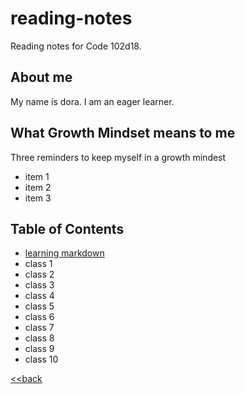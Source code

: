 # reading-notes
Reading notes for Code 102d18.

## About me
My name is dora. I am an eager learner.

## What Growth Mindset means to me

Three reminders to keep myself in a growth mindest
- item 1
- item 2
- item 3

## Table of Contents
- [learning markdown](learning_markdown.md)
- class 1
- class 2
- class 3
- class 4
- class 5
- class 6 
- class 7
- class 8
- class 9
- class 10

[<<back](CodersComputer)
